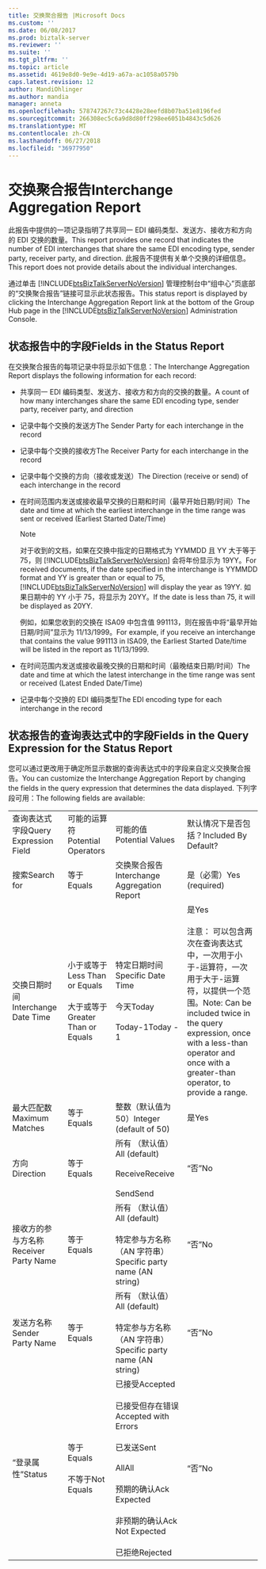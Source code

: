 ```yaml
---
title: 交换聚合报告 |Microsoft Docs
ms.custom: ''
ms.date: 06/08/2017
ms.prod: biztalk-server
ms.reviewer: ''
ms.suite: ''
ms.tgt_pltfrm: ''
ms.topic: article
ms.assetid: 4619e8d0-9e9e-4d19-a67a-ac1058a0579b
caps.latest.revision: 12
author: MandiOhlinger
ms.author: mandia
manager: anneta
ms.openlocfilehash: 578747267c73c4428e28eefd8b07ba51e8196fed
ms.sourcegitcommit: 266308ec5c6a9d8d80ff298ee6051b4843c5d626
ms.translationtype: MT
ms.contentlocale: zh-CN
ms.lasthandoff: 06/27/2018
ms.locfileid: "36977950"
---
```

# <a name="interchange-aggregation-report"></a><span data-ttu-id="d0be9-102">交换聚合报告</span><span class="sxs-lookup"><span data-stu-id="d0be9-102">Interchange Aggregation Report</span></span>
<span data-ttu-id="d0be9-103">此报告中提供的一项记录指明了共享同一 EDI 编码类型、发送方、接收方和方向的 EDI 交换的数量。</span><span class="sxs-lookup"><span data-stu-id="d0be9-103">This report provides one record that indicates the number of EDI interchanges that share the same EDI encoding type, sender party, receiver party, and direction.</span></span> <span data-ttu-id="d0be9-104">此报告不提供有关单个交换的详细信息。</span><span class="sxs-lookup"><span data-stu-id="d0be9-104">This report does not provide details about the individual interchanges.</span></span>  
  
 <span data-ttu-id="d0be9-105">通过单击 [!INCLUDE[btsBizTalkServerNoVersion](../includes/btsbiztalkservernoversion-md.md)] 管理控制台中“组中心”页底部的“交换聚合报告”链接可显示此状态报告。</span><span class="sxs-lookup"><span data-stu-id="d0be9-105">This status report is displayed by clicking the Interchange Aggregation Report link at the bottom of the Group Hub page in the [!INCLUDE[btsBizTalkServerNoVersion](../includes/btsbiztalkservernoversion-md.md)] Administration Console.</span></span>  
  
## <a name="fields-in-the-status-report"></a><span data-ttu-id="d0be9-106">状态报告中的字段</span><span class="sxs-lookup"><span data-stu-id="d0be9-106">Fields in the Status Report</span></span>  
 <span data-ttu-id="d0be9-107">在交换聚合报告的每项记录中将显示如下信息：</span><span class="sxs-lookup"><span data-stu-id="d0be9-107">The Interchange Aggregation Report displays the following information for each record:</span></span>  
  
- <span data-ttu-id="d0be9-108">共享同一 EDI 编码类型、发送方、接收方和方向的交换的数量。</span><span class="sxs-lookup"><span data-stu-id="d0be9-108">A count of how many interchanges share the same EDI encoding type, sender party, receiver party, and direction</span></span>  
  
- <span data-ttu-id="d0be9-109">记录中每个交换的发送方</span><span class="sxs-lookup"><span data-stu-id="d0be9-109">The Sender Party for each interchange in the record</span></span>  
  
- <span data-ttu-id="d0be9-110">记录中每个交换的接收方</span><span class="sxs-lookup"><span data-stu-id="d0be9-110">The Receiver Party for each interchange in the record</span></span>  
  
- <span data-ttu-id="d0be9-111">记录中每个交换的方向（接收或发送）</span><span class="sxs-lookup"><span data-stu-id="d0be9-111">The Direction (receive or send) of each interchange in the record</span></span>  
  
- <span data-ttu-id="d0be9-112">在时间范围内发送或接收最早交换的日期和时间（最早开始日期/时间）</span><span class="sxs-lookup"><span data-stu-id="d0be9-112">The date and time at which the earliest interchange in the time range was sent or received (Earliest Started Date/Time)</span></span>  
  
  > [!NOTE]
  >  <span data-ttu-id="d0be9-113">对于收到的文档，如果在交换中指定的日期格式为 YYMMDD 且 YY 大于等于 75，则 [!INCLUDE[btsBizTalkServerNoVersion](../includes/btsbiztalkservernoversion-md.md)] 会将年份显示为 19YY。</span><span class="sxs-lookup"><span data-stu-id="d0be9-113">For received documents, if the date specified in the interchange is YYMMDD format and YY is greater than or equal to 75, [!INCLUDE[btsBizTalkServerNoVersion](../includes/btsbiztalkservernoversion-md.md)] will display the year as 19YY.</span></span> <span data-ttu-id="d0be9-114">如果日期中的 YY 小于 75，将显示为 20YY。</span><span class="sxs-lookup"><span data-stu-id="d0be9-114">If the date is less than 75, it will be displayed as 20YY.</span></span>  
  > 
  >  <span data-ttu-id="d0be9-115">例如，如果您收到的交换在 ISA09 中包含值 991113，则在报告中将“最早开始日期/时间”显示为 11/13/1999。</span><span class="sxs-lookup"><span data-stu-id="d0be9-115">For example, if you receive an interchange that contains the value 991113 in ISA09, the Earliest Started Date/time will be listed in the report as 11/13/1999.</span></span>  
  
- <span data-ttu-id="d0be9-116">在时间范围内发送或接收最晚交换的日期和时间（最晚结束日期/时间）</span><span class="sxs-lookup"><span data-stu-id="d0be9-116">The date and time at which the latest interchange in the time range was sent or received (Latest Ended Date/Time)</span></span>  
  
- <span data-ttu-id="d0be9-117">记录中每个交换的 EDI 编码类型</span><span class="sxs-lookup"><span data-stu-id="d0be9-117">The EDI encoding type for each interchange in the record</span></span>  
  
## <a name="fields-in-the-query-expression-for-the-status-report"></a><span data-ttu-id="d0be9-118">状态报告的查询表达式中的字段</span><span class="sxs-lookup"><span data-stu-id="d0be9-118">Fields in the Query Expression for the Status Report</span></span>  
 <span data-ttu-id="d0be9-119">您可以通过更改用于确定所显示数据的查询表达式中的字段来自定义交换聚合报告。</span><span class="sxs-lookup"><span data-stu-id="d0be9-119">You can customize the Interchange Aggregation Report by changing the fields in the query expression that determines the data displayed.</span></span> <span data-ttu-id="d0be9-120">下列字段可用：</span><span class="sxs-lookup"><span data-stu-id="d0be9-120">The following fields are available:</span></span>  
  
|||||  
|-|-|-|-|  
|<span data-ttu-id="d0be9-121">查询表达式字段</span><span class="sxs-lookup"><span data-stu-id="d0be9-121">Query Expression Field</span></span>|<span data-ttu-id="d0be9-122">可能的运算符</span><span class="sxs-lookup"><span data-stu-id="d0be9-122">Potential Operators</span></span>|<span data-ttu-id="d0be9-123">可能的值</span><span class="sxs-lookup"><span data-stu-id="d0be9-123">Potential Values</span></span>|<span data-ttu-id="d0be9-124">默认情况下是否包括？</span><span class="sxs-lookup"><span data-stu-id="d0be9-124">Included By Default?</span></span>|  
|<span data-ttu-id="d0be9-125">搜索</span><span class="sxs-lookup"><span data-stu-id="d0be9-125">Search for</span></span>|<span data-ttu-id="d0be9-126">等于</span><span class="sxs-lookup"><span data-stu-id="d0be9-126">Equals</span></span>|<span data-ttu-id="d0be9-127">交换聚合报告</span><span class="sxs-lookup"><span data-stu-id="d0be9-127">Interchange Aggregation Report</span></span>|<span data-ttu-id="d0be9-128">是（必需）</span><span class="sxs-lookup"><span data-stu-id="d0be9-128">Yes (required)</span></span>|  
|<span data-ttu-id="d0be9-129">交换日期时间</span><span class="sxs-lookup"><span data-stu-id="d0be9-129">Interchange Date Time</span></span>|<span data-ttu-id="d0be9-130">小于或等于</span><span class="sxs-lookup"><span data-stu-id="d0be9-130">Less Than or Equals</span></span><br /><br /> <span data-ttu-id="d0be9-131">大于或等于</span><span class="sxs-lookup"><span data-stu-id="d0be9-131">Greater Than or Equals</span></span>|<span data-ttu-id="d0be9-132">特定日期时间</span><span class="sxs-lookup"><span data-stu-id="d0be9-132">Specific Date Time</span></span><br /><br /> <span data-ttu-id="d0be9-133">今天</span><span class="sxs-lookup"><span data-stu-id="d0be9-133">Today</span></span><br /><br /> <span data-ttu-id="d0be9-134">Today-1</span><span class="sxs-lookup"><span data-stu-id="d0be9-134">Today - 1</span></span>|<span data-ttu-id="d0be9-135">是</span><span class="sxs-lookup"><span data-stu-id="d0be9-135">Yes</span></span><br /><br /> <span data-ttu-id="d0be9-136">注意： 可以包含两次在查询表达式中，一次用于小于-运算符，一次用于大于-运算符，以提供一个范围。</span><span class="sxs-lookup"><span data-stu-id="d0be9-136">Note: Can be included twice in the query expression, once with a less-than operator and once with a greater-than operator, to provide a range.</span></span>|  
|<span data-ttu-id="d0be9-137">最大匹配数</span><span class="sxs-lookup"><span data-stu-id="d0be9-137">Maximum Matches</span></span>|<span data-ttu-id="d0be9-138">等于</span><span class="sxs-lookup"><span data-stu-id="d0be9-138">Equals</span></span>|<span data-ttu-id="d0be9-139">整数（默认值为 50）</span><span class="sxs-lookup"><span data-stu-id="d0be9-139">Integer (default of 50)</span></span>|<span data-ttu-id="d0be9-140">是</span><span class="sxs-lookup"><span data-stu-id="d0be9-140">Yes</span></span>|  
|<span data-ttu-id="d0be9-141">方向</span><span class="sxs-lookup"><span data-stu-id="d0be9-141">Direction</span></span>|<span data-ttu-id="d0be9-142">等于</span><span class="sxs-lookup"><span data-stu-id="d0be9-142">Equals</span></span>|<span data-ttu-id="d0be9-143">所有 （默认值）</span><span class="sxs-lookup"><span data-stu-id="d0be9-143">All (default)</span></span><br /><br /> <span data-ttu-id="d0be9-144">Receive</span><span class="sxs-lookup"><span data-stu-id="d0be9-144">Receive</span></span><br /><br /> <span data-ttu-id="d0be9-145">Send</span><span class="sxs-lookup"><span data-stu-id="d0be9-145">Send</span></span>|<span data-ttu-id="d0be9-146">“否”</span><span class="sxs-lookup"><span data-stu-id="d0be9-146">No</span></span>|  
|<span data-ttu-id="d0be9-147">接收方的参与方名称</span><span class="sxs-lookup"><span data-stu-id="d0be9-147">Receiver Party Name</span></span>|<span data-ttu-id="d0be9-148">等于</span><span class="sxs-lookup"><span data-stu-id="d0be9-148">Equals</span></span>|<span data-ttu-id="d0be9-149">所有 （默认值）</span><span class="sxs-lookup"><span data-stu-id="d0be9-149">All (default)</span></span><br /><br /> <span data-ttu-id="d0be9-150">特定参与方名称（AN 字符串）</span><span class="sxs-lookup"><span data-stu-id="d0be9-150">Specific party name (AN string)</span></span>|<span data-ttu-id="d0be9-151">“否”</span><span class="sxs-lookup"><span data-stu-id="d0be9-151">No</span></span>|  
|<span data-ttu-id="d0be9-152">发送方名称</span><span class="sxs-lookup"><span data-stu-id="d0be9-152">Sender Party Name</span></span>|<span data-ttu-id="d0be9-153">等于</span><span class="sxs-lookup"><span data-stu-id="d0be9-153">Equals</span></span>|<span data-ttu-id="d0be9-154">所有 （默认值）</span><span class="sxs-lookup"><span data-stu-id="d0be9-154">All (default)</span></span><br /><br /> <span data-ttu-id="d0be9-155">特定参与方名称（AN 字符串）</span><span class="sxs-lookup"><span data-stu-id="d0be9-155">Specific party name (AN string)</span></span>|<span data-ttu-id="d0be9-156">“否”</span><span class="sxs-lookup"><span data-stu-id="d0be9-156">No</span></span>|  
|<span data-ttu-id="d0be9-157">“登录属性”</span><span class="sxs-lookup"><span data-stu-id="d0be9-157">Status</span></span>|<span data-ttu-id="d0be9-158">等于</span><span class="sxs-lookup"><span data-stu-id="d0be9-158">Equals</span></span><br /><br /> <span data-ttu-id="d0be9-159">不等于</span><span class="sxs-lookup"><span data-stu-id="d0be9-159">Not Equals</span></span>|<span data-ttu-id="d0be9-160">已接受</span><span class="sxs-lookup"><span data-stu-id="d0be9-160">Accepted</span></span><br /><br /> <span data-ttu-id="d0be9-161">已接受但存在错误</span><span class="sxs-lookup"><span data-stu-id="d0be9-161">Accepted with Errors</span></span><br /><br /> <span data-ttu-id="d0be9-162">已发送</span><span class="sxs-lookup"><span data-stu-id="d0be9-162">Sent</span></span><br /><br /> <span data-ttu-id="d0be9-163">All</span><span class="sxs-lookup"><span data-stu-id="d0be9-163">All</span></span><br /><br /> <span data-ttu-id="d0be9-164">预期的确认</span><span class="sxs-lookup"><span data-stu-id="d0be9-164">Ack Expected</span></span><br /><br /> <span data-ttu-id="d0be9-165">非预期的确认</span><span class="sxs-lookup"><span data-stu-id="d0be9-165">Ack Not Expected</span></span><br /><br /> <span data-ttu-id="d0be9-166">已拒绝</span><span class="sxs-lookup"><span data-stu-id="d0be9-166">Rejected</span></span>|<span data-ttu-id="d0be9-167">“否”</span><span class="sxs-lookup"><span data-stu-id="d0be9-167">No</span></span>|